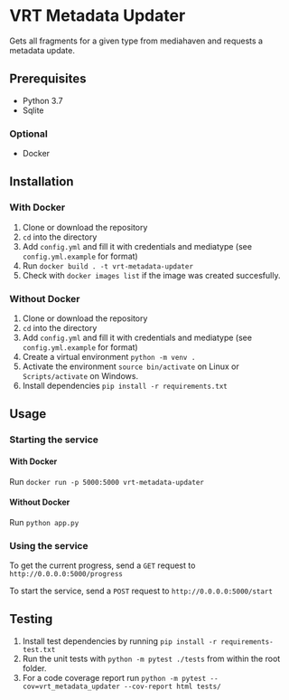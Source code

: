 # VRT Metadata Updater

Gets all fragments for a given type from mediahaven and requests a metadata update.

## Prerequisites

- Python 3.7
- Sqlite

### Optional

- Docker

## Installation

### With Docker
1. Clone or download the repository
2. `cd` into the directory
3. Add `config.yml` and fill it with credentials and mediatype (see `config.yml.example` for format)
4. Run `docker build . -t vrt-metadata-updater`
5. Check with `docker images list` if the image was created succesfully.

### Without Docker
1. Clone or download the repository
2. `cd` into the directory
3. Add `config.yml` and fill it with credentials and mediatype (see `config.yml.example` for format)
4. Create a virtual environment `python -m venv .`
5. Activate the environment `source bin/activate` on Linux or `Scripts/activate` on Windows.
6. Install dependencies `pip install -r requirements.txt`

## Usage

### Starting the service

#### With Docker

Run `docker run -p 5000:5000 vrt-metadata-updater`

#### Without Docker

Run `python app.py`

### Using the service

To get the current progress, send a `GET` request to `http://0.0.0.0:5000/progress`

To start the service, send a `POST` request to `http://0.0.0.0:5000/start`

## Testing

1. Install test dependencies by running `pip install -r requirements-test.txt`
2. Run the unit tests with `python -m pytest ./tests` from within the root folder.
3. For a code coverage report run `python -m pytest --cov=vrt_metadata_updater --cov-report html tests/`
